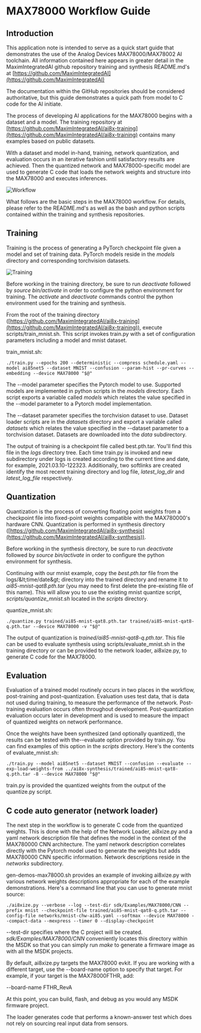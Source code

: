 # MAX78000 Workflow Guide

## Introduction

This application note is intended to serve as a quick start guide that demonstrates the use of the Analog Devices MAX78000/MAX78002 AI toolchain. All information contained here appears in greater detail in the MaximIntegratedAI github repository training and synthesis README.md&#39;s at [https://github.com/MaximIntegratedAI](https://github.com/MaximIntegratedAI)

The documentation within the GitHub repositories should be considered authoritative, but this guide demonstrates a quick path from model to C code for the AI initiate.

The process of developing AI applications for the MAX78000 begins with a dataset and a model. The training repository at [https://github.com/MaximIntegratedAI/ai8x-training](https://github.com/MaximIntegratedAI/ai8x-training) contains many examples based on public datasets.

With a dataset and model in-hand, training, network quantization, and evaluation occurs in an iterative fashion until satisfactory results are achieved. Then the quantized network and MAX78000-specific model are used to generate C code that loads the network weights and structure into the MAX78000 and executes inferences.

![Workflow](resources/workflow.png)


What follows are the basic steps in the MAX78000 workflow. For details, please refer to the README.md&#39;s as well as the bash and python scripts contained within the training and synthesis repositories.

## Training

Training is the process of generating a PyTorch checkpoint file given a model and set of training data. PyTorch models reside in the _models_ directory and corresponding torchvision datasets.

![Training](resources/training.png)

Before working in the training directory, be sure to run _deactivate_ followed by _source bin/activate_ in order to configure the python environment for training. The _activate_ and _deactivate_ commands control the python environment used for the training and synthesis.

From the root of the training directory ([https://github.com/MaximIntegratedAI/ai8x-training](https://github.com/MaximIntegratedAI/ai8x-training)), execute scripts/train\_mnist.sh. This script invokes train.py with a set of configuration parameters including a model and mnist dataset.

train\_mnist.sh:

```console
./train.py --epochs 200 --deterministic --compress schedule.yaml --model ai85net5 --dataset MNIST --confusion --param-hist --pr-curves --embedding --device MAX78000 "$@"
```

The --model parameter specifies the Pytorch model to use. Supported models are implemented in python scripts in the _models_ directory. Each script exports a variable called _models_ which relates the value specified in the --model parameter to a Pytorch model implementation.

The --dataset parameter specifies the torchvision dataset to use. Dataset loader scripts are in the _datasets_ directory and export a variable called _datasets_ which relates the value specified in the --dataset parameter to a torchvision dataset. Datasets are downloaded into the _data_ subdirectory.

The output of training is a checkpoint file called best.pth.tar. You&#39;ll find this file in the _logs_ directory tree. Each time train.py is invoked and new subdirectory under logs is created according to the current time and date, for example, 2021.03.10-122323. Additionally, two softlinks are created identify the most recent training directory and log file, _latest\_log\_dir_ and _latest\_log\_file_ respectively.

## Quantization

Quantization is the process of converting floating point weights from a checkpoint file into fixed-point weights compatible with the MAX780000&#39;s hardware CNN. Quantization is performed in synthesis directory ([https://github.com/MaximIntegratedAI/ai8x-synthesis](https://github.com/MaximIntegratedAI/ai8x-synthesis)).

Before working in the synthesis directory, be sure to run _deactivate_ followed by _source bin/activate_ in order to configure the python environment for synthesis.

Continuing with our mnist example, copy the _best.pth.tar_ file from the logs/\&lt;time/date\&gt; directory into the trained directory and rename it to _ai85-mnist-qat8.pth.tar_ (you may need to first delete the pre-existing file of this name). This will allow you to use the existing mnist quantize script, _scripts/quantize\_mnist.sh_ located in the _scripts_ directory.

quantize\_mnist.sh:

```console
./quantize.py trained/ai85-mnist-qat8.pth.tar trained/ai85-mnist-qat8-q.pth.tar --device MAX78000 -v "$@"
```

The output of quantization is _trained/ai85-mnist-qat8-q.pth.tar_. This file can be used to evaluate synthesis using scripts/evaluate\_mnist.sh in the training directory or can be provided to the network loader, ai8xize.py, to generate C code for the MAX78000.

## Evaluation

Evaluation of a trained model routinely occurs in two places in the workflow, post-training and post-quantization. Evaluation uses test data, that is data not used during training, to measure the performance of the network. Post-training evaluation occurs often throughout development. Post-quantization evaluation occurs later in development and is used to measure the impact of quantized weights on network performance.

Once the weights have been synthesized (and optionally quantized), the results can be tested with the--evaluate option provided by train.py. You can find examples of this option in the _scripts_ directory. Here&#39;s the contents of evaluate\_mnist.sh:

```console
./train.py --model ai85net5 --dataset MNIST --confusion --evaluate --exp-load-weights-from ../ai8x-synthesis/trained/ai85-mnist-qat8-q.pth.tar -8 --device MAX78000 "$@"
```

train.py is provided the quantized weights from the output of the quantize.py script.

## C code auto generator (network loader)

The next step in the workflow is to generate C code from the quantized weights. This is done with the help of the Network Loader, ai8xize.py and a yaml network description file that defines the model in the context of the MAX780000 CNN architecture. The yaml network description correlates directly with the Pytorch model used to generate the weights but adds MAX780000 CNN specific information. Network descriptions reside in the _networks_ subdirectory.

gen-demos-max78000.sh provides an example of invoking ai8xize.py with various network weights descriptions appropriate for each of the example demonstrations. Here&#39;s a command line that you can use to generate mnist source:

```console
./ai8xize.py --verbose --log --test-dir sdk/Examples/MAX78000/CNN --prefix mnist --checkpoint-file trained/ai85-mnist-qat8-q.pth.tar --config-file networks/mnist-chw-ai85.yaml --softmax --device MAX78000 --compact-data --mexpress --timer 0 --display-checkpoint
```

--test-dir specifies where the C project will be created. _sdk/Examples/MAX78000/CNN_ conveniently locates this directory within the MSDK so that you can simply run _make_ to generate a firmware image as with all the MSDK projects.

By default, ai8xize.py targets the MAX78000 evkit. If you are working with a different target, use the --board-name option to specify that target. For example, if your target is the MAX78000FTHR, add:

--board-name FTHR\_RevA

At this point, you can build, flash, and debug as you would any MSDK firmware project.

The loader generates code that performs a known-answer test which does not rely on sourcing real input data from sensors.
